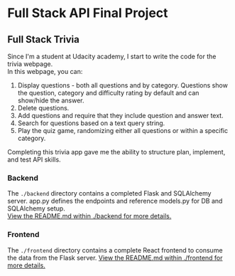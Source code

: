 # Full Stack API Final Project

## Full Stack Trivia

Since I'm a student at Udacity academy, I start to write the code for the trivia webpage.<br />
In this webpage, you can:
1) Display questions - both all questions and by category. Questions show the question, category and difficulty rating by default and can show/hide the answer. 
2) Delete questions.
3) Add questions and require that they include question and answer text.
4) Search for questions based on a text query string.
5) Play the quiz game, randomizing either all questions or within a specific category. 

Completing this trivia app gave me the ability to structure plan, implement, and test API skills.


### Backend
The `./backend` directory contains a completed Flask and SQLAlchemy server. app.py defines the endpoints and reference models.py for DB and SQLAlchemy setup.<br />
<a href="https://github.com/reemkhd/Trivia/blob/master/backend/README.md">View the README.md within ./backend for more details.</a>

### Frontend
The `./frontend` directory contains a complete React frontend to consume the data from the Flask server.
[View the README.md within ./frontend for more details.](./frontend/README.md)
